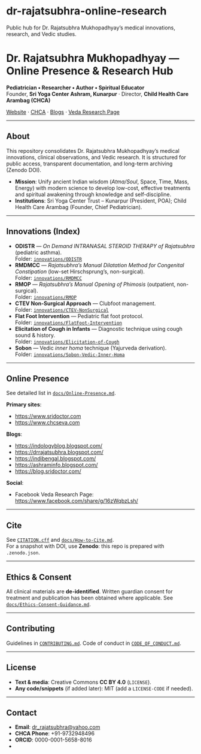# dr-rajatsubhra-online-research
Public hub for Dr. Rajatsubhra Mukhopadhyay’s medical innovations, research, and Vedic studies.
# Dr. Rajatsubhra Mukhopadhyay — Online Presence & Research Hub

**Pediatrician • Researcher • Author • Spiritual Educator**  
Founder, **Sri Yoga Center Ashram, Kunarpur** · Director, **Child Health Care Arambag (CHCA)**

[Website](https://www.sridoctor.com) · [CHCA](https://www.chcseva.com) · [Blogs](#blogs) · [Veda Research Page](https://www.facebook.com/share/g/16zWqbzLsh/)

---

## About
This repository consolidates Dr. Rajatsubhra Mukhopadhyay’s medical innovations, clinical observations, and Vedic research. It is structured for public access, transparent documentation, and long-term archiving (Zenodo DOI).

- **Mission**: Unify ancient Indian wisdom (*Atma/Soul*, Space, Time, Mass, Energy) with modern science to develop low-cost, effective treatments and spiritual awakening through knowledge and self-discipline.
- **Institutions**: Sri Yoga Center Trust – Kunarpur (President, POA); Child Health Care Arambag (Founder, Chief Pediatrician).

---

## Innovations (Index)
- **ODISTR** — *On Demand INTRANASAL STEROID THERAPY of Rajatsubhra* (pediatric asthma).  
  Folder: [`innovations/ODISTR`](innovations/ODISTR)
- **RMDMCC** — *Rajatsubhra’s Manual Dilatation Method for Congenital Constipation* (low-set Hirschsprung’s, non-surgical).  
  Folder: [`innovations/RMDMCC`](innovations/RMDMCC)
- **RMOP** — *Rajatsubhra’s Manual Opening of Phimosis* (outpatient, non-surgical).  
  Folder: [`innovations/RMOP`](innovations/RMOP)
- **CTEV Non-Surgical Approach** — Clubfoot management.  
  Folder: [`innovations/CTEV-NonSurgical`](innovations/CTEV-NonSurgical)
- **Flat Foot Intervention** — Pediatric flat foot protocol.  
  Folder: [`innovations/FlatFoot-Intervention`](innovations/FlatFoot-Intervention)
- **Elicitation of Cough in Infants** — Diagnostic technique using cough sound & history.  
  Folder: [`innovations/Elicitation-of-Cough`](innovations/Elicitation-of-Cough)
- **Sobon** — Vedic *inner homa* technique (Yajurveda derivation).  
  Folder: [`innovations/Sobon-Vedic-Inner-Homa`](innovations/Sobon-Vedic-Inner-Homa)

---

## Online Presence
See detailed list in [`docs/Online-Presence.md`](docs/Online-Presence.md).

**Primary sites**:  
- https://www.sridoctor.com  
- https://www.chcseva.com

**Blogs**:  
- https://indologyblog.blogspot.com/  
- https://drrajatsubhra.blogspot.com/  
- https://indibengal.blogspot.com/  
- https://ashraminfo.blogspot.com/  
- https://blog.sridoctor.com/

**Social**:  
- Facebook Veda Research Page: https://www.facebook.com/share/g/16zWqbzLsh/

---

## Cite
See [`CITATION.cff`](CITATION.cff) and [`docs/How-to-Cite.md`](docs/How-to-Cite.md).  
For a snapshot with DOI, use **Zenodo**: this repo is prepared with `.zenodo.json`.

---

## Ethics & Consent
All clinical materials are **de-identified**. Written guardian consent for treatment and publication has been obtained where applicable. See [`docs/Ethics-Consent-Guidance.md`](docs/Ethics-Consent-Guidance.md).

---

## Contributing
Guidelines in [`CONTRIBUTING.md`](CONTRIBUTING.md). Code of conduct in [`CODE_OF_CONDUCT.md`](CODE_OF_CONDUCT.md).

---

## License
- **Text & media**: Creative Commons **CC BY 4.0** (`LICENSE`).
- **Any code/snippets** (if added later): MIT (add a `LICENSE-CODE` if needed).

---

## Contact
- **Email**: dr_rajatsubhra@yahoo.com  
- **CHCA Phone**: +91-9732948496  
- **ORCID**: 0000-0001-5658-8016
- 
